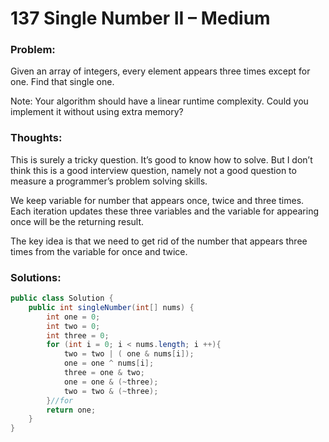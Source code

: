 # 137 Single Number II – Medium


### Problem:



Given an array of integers, every element appears three times except for one. Find that single one.

Note:
Your algorithm should have a linear runtime complexity. Could you implement it without using extra memory?


### Thoughts:



This is surely a tricky question. It’s good to know how to solve. But I don’t think this is a good interview question, namely not a good question to measure a programmer’s problem solving skills.

We keep variable for number that appears once, twice and three times. Each iteration updates these three variables and the variable for appearing once will be the returning result.

The key idea is that we need to get rid of the number that appears three times from the variable for once and twice.


### Solutions:



```java
public class Solution {
    public int singleNumber(int[] nums) {
        int one = 0;
        int two = 0;
        int three = 0;
        for (int i = 0; i < nums.length; i ++){
            two = two | ( one & nums[i]);
            one = one ^ nums[i];
            three = one & two;
            one = one & (~three);
            two = two & (~three);
        }//for
        return one;
    }
}
```